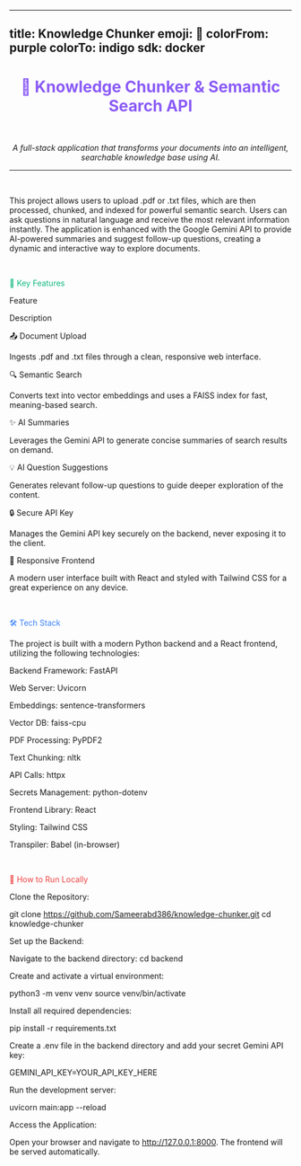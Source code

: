 
---
title: Knowledge Chunker
emoji: 🤖
colorFrom: purple
colorTo: indigo
sdk: docker
---

<div align="center">
<h1>
<font color="#8B5CF6">🤖 Knowledge Chunker & Semantic Search API</font>
</h1>
<br>
<p>
<em>
A full-stack application that transforms your documents into an intelligent, searchable knowledge base using AI.
</em>
</p>
</div>

<hr>

<br>

This project allows users to upload .pdf or .txt files, which are then processed, chunked, and indexed for powerful semantic search. Users can ask questions in natural language and receive the most relevant information instantly. The application is enhanced with the Google Gemini API to provide AI-powered summaries and suggest follow-up questions, creating a dynamic and interactive way to explore documents.

<br>

<font color="#10B981">🌟 Key Features</font>
<br>

Feature

Description

📤 Document Upload

Ingests .pdf and .txt files through a clean, responsive web interface.

🔍 Semantic Search

Converts text into vector embeddings and uses a FAISS index for fast, meaning-based search.

✨ AI Summaries

Leverages the Gemini API to generate concise summaries of search results on demand.

💡 AI Question Suggestions

Generates relevant follow-up questions to guide deeper exploration of the content.

🔒 Secure API Key

Manages the Gemini API key securely on the backend, never exposing it to the client.

🎨 Responsive Frontend

A modern user interface built with React and styled with Tailwind CSS for a great experience on any device.

<br>

<font color="#3B82F6">🛠️ Tech Stack</font>
<br>

The project is built with a modern Python backend and a React frontend, utilizing the following technologies:

Backend
Framework: FastAPI

Web Server: Uvicorn

Embeddings: sentence-transformers

Vector DB: faiss-cpu

PDF Processing: PyPDF2

Text Chunking: nltk

API Calls: httpx

Secrets Management: python-dotenv

Frontend
Library: React

Styling: Tailwind CSS

Transpiler: Babel (in-browser)

<br>

<font color="#EF4444">🚀 How to Run Locally</font>
<br>

Clone the Repository:

git clone https://github.com/Sameerabd386/knowledge-chunker.git
cd knowledge-chunker

Set up the Backend:

Navigate to the backend directory: cd backend

Create and activate a virtual environment:

python3 -m venv venv
source venv/bin/activate

Install all required dependencies:

pip install -r requirements.txt

Create a .env file in the backend directory and add your secret Gemini API key:

GEMINI_API_KEY=YOUR_API_KEY_HERE

Run the development server:

uvicorn main:app --reload

Access the Application:

Open your browser and navigate to http://127.0.0.1:8000. The frontend will be served automatically.
